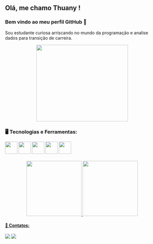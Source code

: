 ## Olá, me chamo Thuany ! 
### Bem vindo ao meu perfil GitHub 👋

Sou estudante curiosa arriscando no mundo da programação e analise dados para transição de carreira. 

<p align="center">
  <img src="https://user-images.githubusercontent.com/104110519/184387127-be73a389-941a-4dc4-9a53-dc26661290a2.gif" width="300" height="250">
</p>

### 🖥️ Tecnologias e Ferramentas: 
<div>
  <img src="https://cdn.jsdelivr.net/gh/devicons/devicon/icons/html5/html5-original.svg" width="40" height="40"/> 
  <img src="https://cdn.jsdelivr.net/gh/devicons/devicon/icons/css3/css3-original.svg" width="40" height="40"/> 
  <img src="https://cdn.jsdelivr.net/gh/devicons/devicon/icons/javascript/javascript-original.svg" width="40" height="40"/> 
  <img src="https://cdn.jsdelivr.net/gh/devicons/devicon/icons/python/python-original.svg" width="40" height="40"/> 
  <img src="https://cdn.jsdelivr.net/gh/devicons/devicon/icons/mysql/mysql-original.svg" width="40" height="40"/> 
</div>
  
####

<div align="center">
  <a href="https://github.com/thuanyvermelho">
  <img height="180em" src="https://github-readme-stats.vercel.app/api?username=thuanyvermelho&show_icons=true&theme=aura&include_all_commits=true&count_private=true"/>
  <img height="180em" src="https://github-readme-stats.vercel.app/api/top-langs/?username=thuanyvermelho&layout=compact&langs_count=7&theme=aura"/>
</div>

####
   
#### 📩 Contatos:

<div>
<a href ="mailto:thuanyvermelho@gmail.com"><img src="https://img.shields.io/badge/Gmail-D14836?style=for-the-badge&logo=gmail&logoColor=white" 
target="_blank"></a>
<a href="https://www.linkedin.com/in/thuany-vermelho-966ab56a/" target="_blank"><img src="https://img.shields.io/badge/-LinkedIn-%230077B5?style=for-the-badge&logo=linkedin&logoColor=white" target="_blank"></a>   
</div>
          
          
